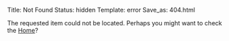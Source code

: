 Title: Not Found
Status: hidden
Template: error
Save_as: 404.html

The requested item could not be located. Perhaps you might want to check the [Home](/index.html)?